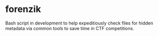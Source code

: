 # forenzik
Bash script in development to help expeditiously check files for hidden metadata via common tools to save time in CTF competitions.
